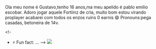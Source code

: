 Ola meu nome é Gustavo,tenho 16 anos,ma meu apelido é pablo emilio escobar. 
Adoro jogar aquele Fortiinz de cria, muito bom estou virando proplayer acabarei com todos os enzos ruins 0 earnis
😄 Pronouns:pega casadas, betoneira de 14v.


<!-
- ⚡ Fun fact: ...
-->
![](https://pa1.aminoapps.com/6549/51d2c14ff003350e9ff3a4f3768e8dfa9ad4745e_00.gif)
